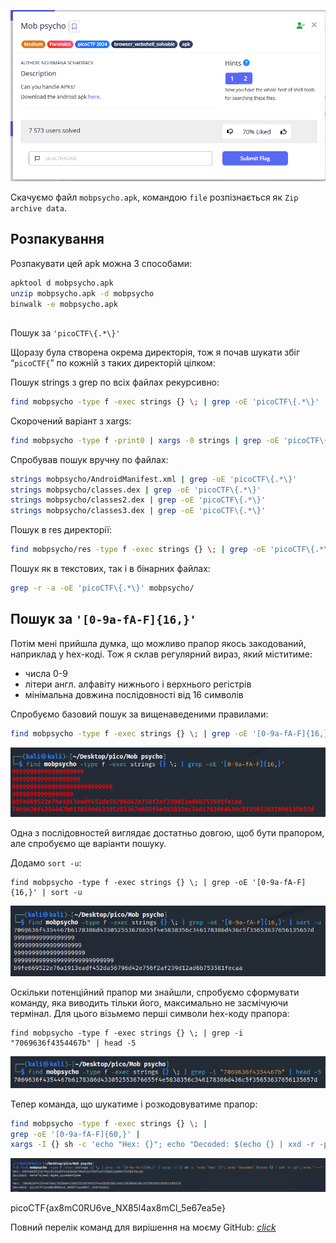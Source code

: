 ![Challenge description](../assets/images/Mob-psycho_image_1.png)

Скачуємо файл `mobpsycho.apk`, командою `file` розпізнається як `Zip archive data`.

## Розпакування

Розпакувати цей apk можна 3 способами:


```bash
apktool d mobpsycho.apk
unzip mobpsycho.apk -d mobpsycho
binwalk -e mobpsycho.apk
```



## 
Пошук за `'picoCTF\{.*\}'` 


Щоразу була створена окрема директорія, тож я почав шукати збіг “`picoCTF{`” по кожній з таких директорій цілком:

Пошук strings з grep по всіх файлах рекурсивно:


```bash
find mobpsycho -type f -exec strings {} \; | grep -oE 'picoCTF\{.*\}'
```


Скорочений варіант з xargs:


```bash
find mobpsycho -type f -print0 | xargs -0 strings | grep -oE 'picoCTF\{.*\}'
```


Спробував пошук вручну по файлах:

```bash
strings mobpsycho/AndroidManifest.xml | grep -oE 'picoCTF\{.*\}'
strings mobpsycho/classes.dex | grep -oE 'picoCTF\{.*\}'
strings mobpsycho/classes2.dex | grep -oE 'picoCTF\{.*\}'
strings mobpsycho/classes3.dex | grep -oE 'picoCTF\{.*\}'
```

Пошук в res директорії:

```bash
find mobpsycho/res -type f -exec strings {} \; | grep -oE 'picoCTF\{.*\}'
```

Пошук як в текстових, так і в бінарних файлах:

```bash
grep -r -a -oE 'picoCTF\{.*\}' mobpsycho/
```
## Пошук за `'[0-9a-fA-F]{16,}'` 

Потім мені прийшла думка, що можливо прапор якось закодований, наприклад у hex-коді. Тож я склав регулярний вираз, який міститиме:

* числа 0-9
* літери англ. алфавіту нижнього і верхнього регістрів
* мінімальна довжина послідовності від 16 символів

Спробуємо базовий пошук за вищенаведеними правилами:

```bash
find mobpsycho -type f -exec strings {} \; | grep -oE '[0-9a-fA-F]{16,}'
```


![basic search kali output](../assets/images/Mob-psycho_image_2.png)


Одна з послідовностей виглядає достатньо довгою, щоб бути прапором, але спробуємо ще варіанти пошуку.

Додамо `sort -u`:


```
find mobpsycho -type f -exec strings {} \; | grep -oE '[0-9a-fA-F]{16,}' | sort -u 
```

![adding sort -u kali output](../assets/images/Mob-psycho_image_3.png)


Оскільки потенційний прапор ми знайшли, спробуємо сформувати команду, яка виводить тільки його, максимально не засмічуючи термінал. Для цього візьмемо перші символи hex-коду прапора:


```
find mobpsycho -type f -exec strings {} \; | grep -i "7069636f4354467b" | head -5
```

![only one match output](../assets/images/Mob-psycho_image_4.png)


Тепер команда, що шукатиме і розкодовуватиме прапор:



```bash
find mobpsycho -type f -exec strings {} \; |
grep -oE '[0-9a-fA-F]{60,}' | 
xargs -I {} sh -c 'echo "Hex: {}"; echo "Decoded: $(echo {} | xxd -r -p)"; echo "---"'
```

![flag find-->decode-->show](../assets/images/Mob-psycho_image_5.png)


picoCTF{ax8mC0RU6ve_NX85l4ax8mCl_5e67ea5e}

Повний перелік команд для вирішення на моєму GitHub: *[click](../scripts/forensics/mob-psycho/bash_to_solve.md)*
